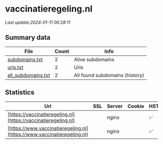 # vaccinatieregeling.nl
*Last update:2024-01-11 06:28:11*
## Summary data
| File       | Count | Info |
|------------|-------|------|
|[subdomains.txt](/data/vaccinatieregeling/subdomains.txt)|2|Alive subdomains|
|[urls.txt](/data/vaccinatieregeling/urls.txt)|2|Urls|
|[all_subdomains.txt](/data/vaccinatieregeling/all_subdomains.txt)|2|All found subdomains (history)|
## Statistics
| Url | SSL | Server | Cookie | HSTS | CSP | XFO | XXP | RP | Tech |
|------------|-------|------|------|------|------|------|------|------|------|
|[https://vaccinatieregeling.nl](https://vaccinatieregeling.nl)| |nginx| |:white_check_mark: | |:warning: |:white_check_mark: | |:white_check_mark: | |:white_check_mark: | |HSTS IIS:10.0 Window...| |
|[https://www.vaccinatieregeling.nl](https://www.vaccinatieregeling.nl)| |nginx| |:white_check_mark: | |:warning: |:white_check_mark: | |:white_check_mark: | |:white_check_mark: | |HSTS IIS:10.0 Window...| |